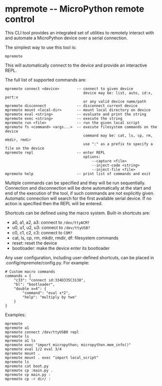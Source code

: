 # mpremote -- MicroPython remote control

This CLI tool provides an integrated set of utilities to remotely interact with
and automate a MicroPython device over a serial connection.

The simplest way to use this tool is:

    mpremote

This will automatically connect to the device and provide an interactive REPL.

The full list of supported commands are:

    mpremote connect <device>        -- connect to given device
                                        device may be: list, auto, id:x, port:x
                                        or any valid device name/path
    mpremote disconnect              -- disconnect current device
    mpremote mount <local-dir>       -- mount local directory on device
    mpremote eval <string>           -- evaluate and print the string
    mpremote exec <string>           -- execute the string
    mpremote run <file>              -- run the given local script
    mpremote fs <command> <args...>  -- execute filesystem commands on the device
                                        command may be: cat, ls, cp, rm, mkdir, rmdir
                                        use ":" as a prefix to specify a file on the device
    mpremote repl                    -- enter REPL
                                        options:
                                            --capture <file>
                                            --inject-code <string>
                                            --inject-file <file>
    mpremote help                    -- print list of commands and exit

Multiple commands can be specified and they will be run sequentially.  Connection
and disconnection will be done automatically at the start and end of the execution
of the tool, if such commands are not explicitly given.  Automatic connection will
search for the first available serial device.  If no action is specified then the
REPL will be entered.

Shortcuts can be defined using the macro system.  Built-in shortcuts are:

- a0, a1, a2, a3: connect to `/dev/ttyACM?`
- u0, u1, u2, u3: connect to `/dev/ttyUSB?`
- c0, c1, c2, c3: connect to `COM?`
- cat, ls, cp, rm, mkdir, rmdir, df: filesystem commands
- reset: reset the device
- bootloader: make the device enter its bootloader

Any user configuration, including user-defined shortcuts, can be placed in
.config/mpremote/config.py.  For example:

    # Custom macro commands
    commands = {
        "c33": "connect id:334D335C3138",
        "bl": "bootloader",
        "double x=4": {
            "command": "eval x*2",
            "help": "multiply by two"
        }
    }

Examples:

    mpremote
    mpremote a1
    mpremote connect /dev/ttyUSB0 repl
    mpremote ls
    mpremote a1 ls
    mpremote exec "import micropython; micropython.mem_info()"
    mpremote eval 1/2 eval 3/4
    mpremote mount .
    mpremote mount . exec "import local_script"
    mpremote ls
    mpremote cat boot.py
    mpremote cp :main.py .
    mpremote cp main.py :
    mpremote cp -r dir/ :
